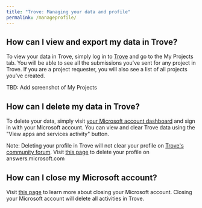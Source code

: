 ```yaml
---
title: "Trove: Managing your data and profile"
permalink: /manageprofile/
---
```


## How can I view and export my data in Trove?

To view your data in Trove, simply log in to [Trove](https://trove.microsoft.com) and go to the My Projects tab. You will be able to see all the submissions you've sent for any project in Trove. If you are a project requester, you will also see a list of all projects you've created.

TBD: Add screenshot of My Projects

## How can I delete my data in Trove?

To delete your data, simply visit [your Microsoft account dashboard](https://account.microsoft.com/privacy) and sign in with your Microsoft account. You can view and clear Trove data using the "View apps and services activity" button.

Note: Deleting your profile in Trove will not clear your profile on [Trove's community forum](https://answers.microsoft.com/en-us/garage/forum/garage_trove-garage_feedback?sort=LastReplyDate&dir=Desc&tab=All&status=all&mod=&modAge=&advFil=&postedAfter=&postedBefore=&threadType=all&isFilterExpanded=false&page=1). Visit [this page](https://answers.microsoft.com/en-us/page/faq#faqYourProfile4) to delete your profile on answers.microsoft.com 

## How can I close my Microsoft account?

Visit [this page](https://support.microsoft.com/en-us/help/12412/microsoft-account-how-to-close-account) to learn more about closing your Microsoft account. Closing your Microsoft account will delete all activities in Trove.
